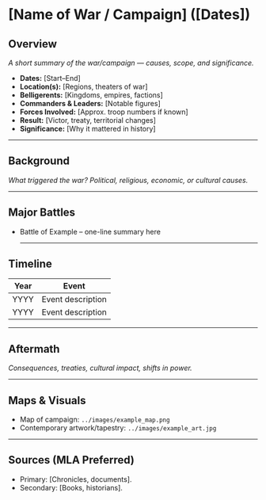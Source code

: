 # [Name of War / Campaign] ([Dates])

##  Overview
_A short summary of the war/campaign — causes, scope, and significance._

- **Dates:** [Start–End]  
- **Location(s):** [Regions, theaters of war]  
- **Belligerents:** [Kingdoms, empires, factions]  
- **Commanders & Leaders:** [Notable figures]  
- **Forces Involved:** [Approx. troop numbers if known]  
- **Result:** [Victor, treaty, territorial changes]  
- **Significance:** [Why it mattered in history]

---

## Background
_What triggered the war? Political, religious, economic, or cultural causes._

---

## Major Battles
<!-- Add links to battles in /battles/, each with a one-line summary -->

- Battle of Example – one-line summary here

  ---

## Timeline
| Year | Event |
|------|-------|
| YYYY | Event description |
| YYYY | Event description |

---

## Aftermath
_Consequences, treaties, cultural impact, shifts in power._

---

## Maps & Visuals
<!-- Add image files to /images/ and update the links below -->

- Map of campaign: `../images/example_map.png`  
- Contemporary artwork/tapestry: `../images/example_art.jpg`

---

## Sources (MLA Preferred)
- Primary: [Chronicles, documents].  
- Secondary: [Books, historians].  
